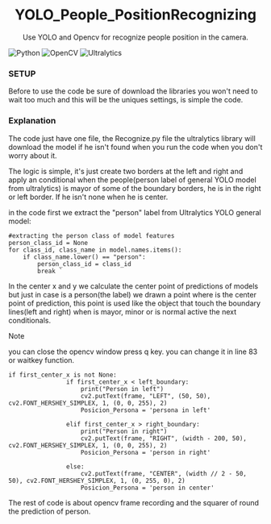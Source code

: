 
<div align="center">
    <h1>YOLO_People_PositionRecognizing</h1>
</div>

<div align="center"> 
<p> Use YOLO and Opencv for recognize people position in the camera. 
</p>
</div>


![Python](https://img.shields.io/badge/Python-3.13.3-3670A0?style=for-the-badge&logo=python&logoColor=ffdd54) ![OpenCV](https://img.shields.io/badge/OpenCV-4.11.0.86-5C3EE8?style=for-the-badge&logo=opencv) ![Ultralytics](https://img.shields.io/badge/Ultralytics-8.3.152-FF6347?style=for-the-badge)


<h3> SETUP</h3>
Before to use the code be sure of download the libraries 
you won't need to wait too much and this will be the uniques 
settings, is simple the code.


<h3>Explanation</h3>
<p>The code just have one file, the Recognize.py file  the ultralytics library will download the model if he isn't found when you run the code when you don't worry about it.

The logic is simple, it's just create two borders at the left and right and apply an conditional when the people(person label of general YOLO model from ultralytics) is mayor of some of the boundary borders, he is in the right or left border. If he isn't none when he is center.


in the code first we extract the "person" label from Ultralytics YOLO general model:
```
#extracting the person class of model features
person_class_id = None
for class_id, class_name in model.names.items():
    if class_name.lower() == "person":
        person_class_id = class_id
        break `
```

In the center x and y we calculate the center point of predictions of models but just in case is a person(the label) we drawn a point where is the center point of prediction, this point is used like the object that touch the boundary lines(left and right) when is mayor, minor or is normal active the next conditionals.
> [!NOTE]
> you can close the opencv window press q key. you can change it in line 83 or waitkey function.
```
if first_center_x is not None:
                if first_center_x < left_boundary:
                    print("Person in left")
                    cv2.putText(frame, "LEFT", (50, 50), cv2.FONT_HERSHEY_SIMPLEX, 1, (0, 0, 255), 2)
                    Posicion_Persona = 'persona in left'
                    
                elif first_center_x > right_boundary:
                    print("Person in right")
                    cv2.putText(frame, "RIGHT", (width - 200, 50), cv2.FONT_HERSHEY_SIMPLEX, 1, (0, 0, 255), 2)
                    Posicion_Persona = 'person in right'

                else:
                    cv2.putText(frame, "CENTER", (width // 2 - 50, 50), cv2.FONT_HERSHEY_SIMPLEX, 1, (0, 255, 0), 2)
                    Posicion_Persona = 'person in center'
```


The rest of code is about opencv frame recording and the squarer of round the prediction of person.
